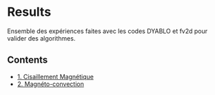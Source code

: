 # Results

Ensemble des expériences faites avec les codes DYABLO et fv2d pour valider des algorithmes.

## Contents

- [1. Cisaillement Magnétique](dyablo/ShearB/)
- [2. Magnéto-convection](dyablo/magnetoconvection/)
 
